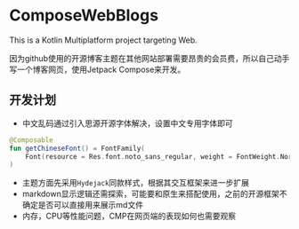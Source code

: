 # ComposeWebBlogs
This is a Kotlin Multiplatform project targeting Web.

因为github使用的开源博客主题在其他网站部署需要昂贵的会员费，所以自己动手写一个博客网页，使用Jetpack Compose来开发。

## 开发计划
* 中文乱码通过引入思源开源字体解决，设置中文专用字体即可

```kotlin
@Composable
fun getChineseFont() = FontFamily(
    Font(resource = Res.font.noto_sans_regular, weight = FontWeight.Normal),
)
```

* 主题方面先采用`Hydejack`同款样式，根据其交互框架来进一步扩展
* markdown显示逻辑还需探索，可能要和原生来搭配使用，之前的开源框架不确定是否可以直接用来展示md文件
* 内存，CPU等性能问题，CMP在网页端的表现如何也需要观察
